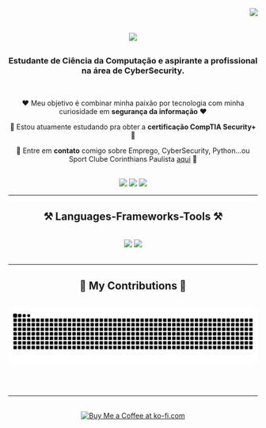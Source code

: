 
<img align="right" src="https://visitor-badge.laobi.icu/badge?page_id=LucasCronemberg.LucasCronemberg" />

<h1 align="center">
    <img src="https://readme-typing-svg.herokuapp.com/?font=Righteous&size=35&center=true&vCenter=true&width=500&height=70&duration=4000&lines=Hi+There!+👋;+I'm+Lucas+Cronemberger!;" />
</h1>

<h3 align="center">Estudante de Ciência da Computação e aspirante a profissional na área de CyberSecurity.</h3>

<br/>

<div align="center">
 
 ❤️ Meu objetivo é combinar minha paixão por tecnologia com minha curiosidade em **segurança da informação** ❤️
 
 🌱 Estou atuamente estudando pra obter a **certificação CompTIA Security+** 🌱

💬 Entre em **contato** comigo sobre Emprego, CyberSecurity, Python...ou Sport Clube Corinthians Paulista [aqui]() 💬


 </div>
 
<br/>
 
<div align="center"> 
  <a href="https://www.instagram.com/lucas.cbgr" target="_blank"><img src="https://img.shields.io/badge/-Instagram-%23E4405F?style=for-the-badge&logo=instagram&logoColor=white" target="_blank"></a>
  <a href = "mailto:lucas.cbgr@gmail.com"><img src="https://img.shields.io/badge/-Gmail-%23333?style=for-the-badge&logo=gmail&logoColor=white" target="_blank"></a>
  <a href="https://www.linkedin.com/in/lucas-cronemberger-10101b275" target="_blank"><img src="https://img.shields.io/badge/-LinkedIn-%230077B5?style=for-the-badge&logo=linkedin&logoColor=white" target="_blank"></a> 
</div>

 <hr/>
 
<h2 align="center">⚒️ Languages-Frameworks-Tools ⚒️</h2>
<br/>
<div align="center">
    <img src="https://skillicons.dev/icons?i=py,cs,java,ruby,bash,powershell,go,html,css,mysql" />
    <img src="https://skillicons.dev/icons?i=vscode,visualstudio,idea,github,eclipse,windows,linux" /><br>
</div>

<br/>
<hr/>

<div align="center">
  <h2>🐍 My Contributions 🐍</h2>
  <br>
  <img alt="snake eating my contributions" src="https://raw.githubusercontent.com/LucasCronemberg/LucasCronemberg/output/github-contribution-grid-snake.svg" />
  
  <br/><br/>
</div>

<hr/>

<br/>

<div align="center">
<a href='https://ko-fi.com/lucascronemberger' target='_blank'><img height='64' style='border:0px;height:64px;' src='https://storage.ko-fi.com/cdn/kofi1.png?v=3' border='0' alt='Buy Me a Coffee at ko-fi.com' /></a>
</div>

<br/>
